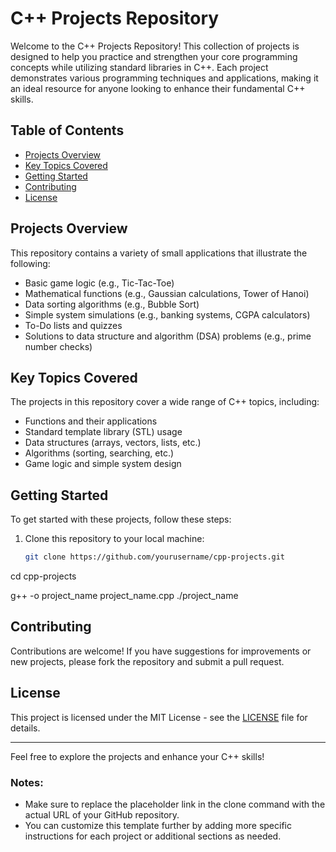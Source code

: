 # C++ Projects Repository

Welcome to the C++ Projects Repository! This collection of projects is designed to help you practice and strengthen your core programming concepts while utilizing standard libraries in C++. Each project demonstrates various programming techniques and applications, making it an ideal resource for anyone looking to enhance their fundamental C++ skills.

## Table of Contents

- [Projects Overview](#projects-overview)
- [Key Topics Covered](#key-topics-covered)
- [Getting Started](#getting-started)
- [Contributing](#contributing)
- [License](#license)

## Projects Overview

This repository contains a variety of small applications that illustrate the following:

- Basic game logic (e.g., Tic-Tac-Toe)
- Mathematical functions (e.g., Gaussian calculations, Tower of Hanoi)
- Data sorting algorithms (e.g., Bubble Sort)
- Simple system simulations (e.g., banking systems, CGPA calculators)
- To-Do lists and quizzes
- Solutions to data structure and algorithm (DSA) problems (e.g., prime number checks)

## Key Topics Covered

The projects in this repository cover a wide range of C++ topics, including:

- Functions and their applications
- Standard template library (STL) usage
- Data structures (arrays, vectors, lists, etc.)
- Algorithms (sorting, searching, etc.)
- Game logic and simple system design

## Getting Started

To get started with these projects, follow these steps:

1. Clone this repository to your local machine:
   ```bash
   git clone https://github.com/yourusername/cpp-projects.git
   
cd cpp-projects

g++ -o project_name project_name.cpp
./project_name

## Contributing

Contributions are welcome! If you have suggestions for improvements or new projects, please fork the repository and submit a pull request.

## License

This project is licensed under the MIT License - see the [LICENSE](LICENSE) file for details.

---

Feel free to explore the projects and enhance your C++ skills!

### Notes:
- Make sure to replace the placeholder link in the clone command with the actual URL of your GitHub repository.
- You can customize this template further by adding more specific instructions for each project or additional sections as needed.
